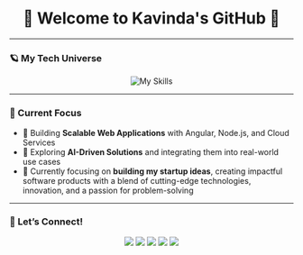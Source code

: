 <h1 align="center">🌌 Welcome to Kavinda's GitHub 🚀</h1>

---

### 🪐 My Tech Universe

<p align="center">
  <img src="https://skillicons.dev/icons?i=angular,nodejs,react,dotnet,typescript,python,aws,gcp,azure,mongodb,mysql,postgres,git,docker" alt="My Skills">
</p>

---

### 🌟 Current Focus

- 🚀 Building **Scalable Web Applications** with Angular, Node.js, and Cloud Services  
- 🧠 Exploring **AI-Driven Solutions** and integrating them into real-world use cases  
- 🚀 Currently focusing on **building my startup ideas**, creating impactful software products with a blend of cutting-edge technologies, innovation, and a passion for problem-solving

---

### 🌌 Let’s Connect!

<p align="center">
  <a href="mailto:kavindasenarathne94@gmail.com"><img src="https://img.shields.io/badge/Email-blue?style=for-the-badge&logo=gmail" /></a>
  <a href="https://medium.com/@kavindasenarathne94"><img src="https://img.shields.io/badge/Medium-black?style=for-the-badge&logo=medium" /></a>
  <a href="https://www.facebook.com/kavi.shoutmeloud/"><img src="https://img.shields.io/badge/Facebook-blue?style=for-the-badge&logo=facebook" /></a>
  <a href="https://www.linkedin.com/in/kavindasenarathne1994/"><img src="https://img.shields.io/badge/LinkedIn-blue?style=for-the-badge&logo=linkedin" /></a>
  <a href="https://stackoverflow.com/users/9599641/kavinda-senarathne"><img src="https://img.shields.io/badge/StackOverflow-orange?style=for-the-badge&logo=stackoverflow" /></a>
</p>

